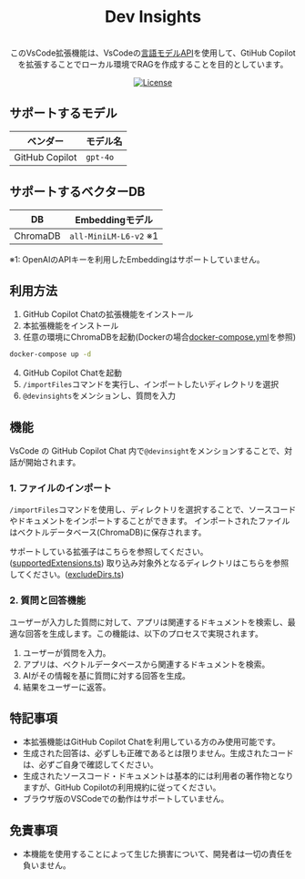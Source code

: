 <h1 align="center">Dev Insights</h1>
<p align="center">
    <br />
    このVsCode拡張機能は、VsCodeの<a href="https://code.visualstudio.com/api/extension-guides/language-model">言語モデルAPI</a>を使用して、GtiHub Copilotを拡張することでローカル環境でRAGを作成することを目的としています。
</p>

<p align="center">
  <a href="https://github.com/k1e1n04/dev-insights/blob/main/LICENSE" target="_blank">
      <img src="https://img.shields.io/static/v1?label=license&message=Apache 2.0&color=white" alt="License">
  </a>
</p>

## サポートするモデル

| ベンダー       | モデル名 |
| -------------- | -------- |
| GitHub Copilot | `gpt-4o` |

## サポートするベクターDB

| DB       | Embeddingモデル       |
| -------- | --------------------- |
| ChromaDB | `all-MiniLM-L6-v2` ※1 |

※1: OpenAIのAPIキーを利用したEmbeddingはサポートしていません。

## 利用方法

1. GitHub Copilot Chatの拡張機能をインストール
2. 本拡張機能をインストール
3. 任意の環境にChromaDBを起動(Dockerの場合[docker-compose.yml](./docker-compose.yml)を参照)

```bash
docker-compose up -d
```

4. GitHub Copilot Chatを起動
5. `/importFiles`コマンドを実行し、インポートしたいディレクトリを選択
6. `@devinsights`をメンションし、質問を入力

## 機能

VsCode の GitHub Copilot Chat 内で`@devinsight`をメンションすることで、対話が開始されます。

### 1. ファイルのインポート

`/importFiles`コマンドを使用し、ディレクトリを選択することで、ソースコードやドキュメントをインポートすることができます。
インポートされたファイルはベクトルデータベース(ChromaDB)に保存されます。

サポートしている拡張子はこちらを参照してください。([supportedExtensions.ts](./src/constants/supportedExtensions.ts))
取り込み対象外となるディレクトリはこちらを参照してください。([excludeDirs.ts](./src/constants/excludeDirs.ts))

### 2. 質問と回答機能

ユーザーが入力した質問に対して、アプリは関連するドキュメントを検索し、最適な回答を生成します。この機能は、以下のプロセスで実現されます。

1. ユーザーが質問を入力。
2. アプリは、ベクトルデータベースから関連するドキュメントを検索。
3. AIがその情報を基に質問に対する回答を生成。
4. 結果をユーザーに返答。

## 特記事項

- 本拡張機能はGitHub Copilot Chatを利用している方のみ使用可能です。
- 生成された回答は、必ずしも正確であるとは限りません。生成されたコードは、必ずご自身で確認してください。
- 生成されたソースコード・ドキュメントは基本的には利用者の著作物となりますが、GitHub Copilotの利用規約に従ってください。
- ブラウザ版のVSCodeでの動作はサポートしていません。

## 免責事項

- 本機能を使用することによって生じた損害について、開発者は一切の責任を負いません。
